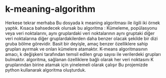 # k-meaning-algorithm
Herkese tekrar merhaba
Bu dosyada k meaning algoritması ile ilgili iki örnek yaptık.
Kısaca bahsedecek olursak bu algoritma :
Kümeleme, popülasyonu veya veri noktalarını, aynı gruplardaki veri noktalarının aynı gruptaki diğer veri noktalarına diğer gruplardakilerden daha benzer olacak şekilde bir dizi gruba bölme görevidir. Basit bir deyişle, amaç benzer özelliklere sahip grupları ayırmak ve onları kümelere atamaktır. K-means algoritmasının amacı, k değişkeni tarafından temsil edilen grup sayısı ile verilerdeki grupları bulmaktır. algoritma, sağlanan özelliklere bağlı olarak her veri noktasını K gruplarından birine atamak için yinelemeli olarak çalışır
Bu projemizde python kullanarak algoritma oluşturduk.

